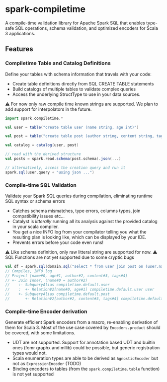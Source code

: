 # spark-compiletime

A compile-time validation library for Apache Spark SQL that enables type-safe SQL operations, schema validation, and optimized encoders for Scala 3 applications.

## Features

### Compiletime Table and Catalog Definitions

Define your tables with schema information that travels with your code:
- Create table definitions directly from SQL CREATE TABLE statements
- Build catalogs of multiple tables to validate complex queries
- Access the underlying StructType to use in your data sources.

:warning: For now only raw compile time known strings are supported. We plan to add support for interpolators in the future.

```scala
import spark.compiletime.*

val user = table("create table user (name string, age int)")

val post = table("create table post (author string, content string, tags array<string>)")

val catalog = catalog(user, post)

// read with the derived structure
val posts = spark.read.schema(post.schema).json(...)

// alternatively, access the creation query and run it
spark.sql(user.query + "using json ...")
```

### Compile-time SQL Validation

Validate your Spark SQL queries during compilation, eliminating runtime SQL syntax or schema errors
- Catches schema mismatches, type errors, columns typos, join compatibility issues etc...
- Catalyst is _litterally_ running all its analysis against the provided catalog in your scala compiler.
- You get a nice INFO log from your compilator telling you what the resulting plan is looking like, which can be displayed by your IDE.
- Prevents errors before your code even runs!

:warning: Like schema definition, only raw litteral string are supported for now.
:warning: SQL Functions are not yet supported due to some cryptic bugs

```scala
val df = spark.sql(domain.sql("select * from user join post on (user.name = post.author)"))
// Compiles, INFO log
// Project [name#0, age#1, author#2, content#3, tags#4]
// +- Join Inner, (name#0 = author#2)
//    :- SubqueryAlias compiletime.default.user
//    :  +- RelationV2[name#0, age#1] compiletime.default.user user
//    +- SubqueryAlias compiletime.default.post
//       +- RelationV2[author#2, content#3, tags#4] compiletime.default.post post
```

### Compile-time Encoder derivation

Generate efficient Spark encoders from a macro, re-enabling derivation of them for Scala 3.
Most of the use case covered by `Encoders.product` should be covered, with some limitations.
- UDT are not supported. Support for annotation based UDT and builtin ones (fomr graphx and mllib) could be possible, but generic registration types would not.
- Scala enumeration types are able to be derived as `AgnosticEncoder` but not as `ExpressionEncoder` (TODO)
- Binding encoders to tables (from the `spark.compiletime.table` function) is not yet supported
